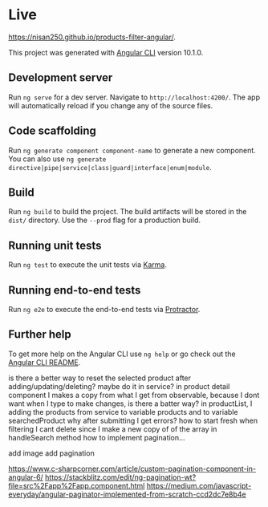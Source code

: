 # Live 
https://nisan250.github.io/products-filter-angular/.

This project was generated with [Angular CLI](https://github.com/angular/angular-cli) version 10.1.0.

## Development server

Run `ng serve` for a dev server. Navigate to `http://localhost:4200/`. The app will automatically reload if you change any of the source files.

## Code scaffolding

Run `ng generate component component-name` to generate a new component. You can also use `ng generate directive|pipe|service|class|guard|interface|enum|module`.

## Build

Run `ng build` to build the project. The build artifacts will be stored in the `dist/` directory. Use the `--prod` flag for a production build.

## Running unit tests

Run `ng test` to execute the unit tests via [Karma](https://karma-runner.github.io).

## Running end-to-end tests

Run `ng e2e` to execute the end-to-end tests via [Protractor](http://www.protractortest.org/).

## Further help

To get more help on the Angular CLI use `ng help` or go check out the [Angular CLI README](https://github.com/angular/angular-cli/blob/master/README.md).






is there a better way to reset the selected product after adding/updating/deleting? maybe do it in service?
in product detail component I makes a copy from what I get from observable, because I dont want when I type to make changes, is there a batter way?
in productList, I adding the products from service to variable products and to variable searchedProduct
why after submitting I get errors? how to start fresh
when filtering I cant delete since I make a new copy of of the array in handleSearch method
how to implement pagination...

add image
add pagination

https://www.c-sharpcorner.com/article/custom-pagination-component-in-angular-6/
https://stackblitz.com/edit/ng-pagination-wt?file=src%2Fapp%2Fapp.component.html
https://medium.com/javascript-everyday/angular-paginator-implemented-from-scratch-ccd2dc7e8b4e



